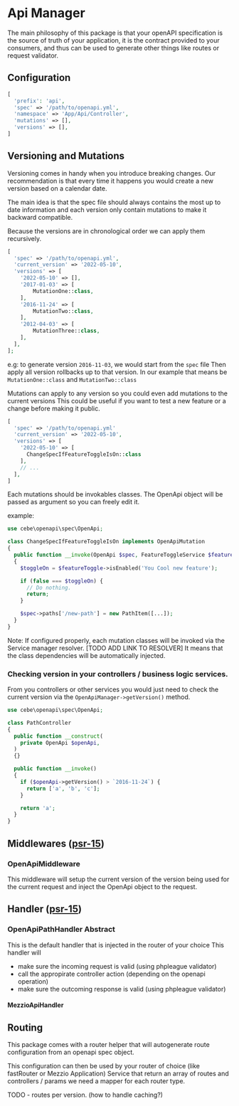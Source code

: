 # Api Manager

The main philosophy of this package is that your openAPI specification is the
source of truth of your application, it is the contract provided to your
consumers, and thus can be used to generate other things like routes or request
validator.

## Configuration

```php
[
  'prefix': 'api',
  'spec' => '/path/to/openapi.yml',
  'namespace' => 'App/Api/Controller',
  'mutations' => [],
  'versions' => [],
]
```

## Versioning and Mutations

Versioning comes in handy when you introduce breaking changes. Our
recommendation is that every time it happens you would create a new version
based on a calendar date.

The main idea is that the spec file should always contains the most up to date
information and each version only contain mutations to make it backward
compatible.

Because the versions are in chronological order we can apply them recursively.

```php
[
  'spec' => '/path/to/openapi.yml',
  'current_version' => '2022-05-10',
  'versions' => [
    '2022-05-10' => [],
    '2017-01-03' => [
        MutationOne::class,
    ],
    '2016-11-24' => [
        MutationTwo::class,
    ],
    '2012-04-03' => [
        MutationThree::class,
    ],
  ],
];
```

e.g: to generate version `2016-11-03`, we would start from the `spec` file Then
apply all version rollbacks up to that version. In our example that means be
`MutationOne::class` and `MutationTwo::class`

Mutations can apply to any version so you could even add mutations to the
current versions This could be useful if you want to test a new feature or a
change before making it public.

```php
[
  'spec' => '/path/to/openapi.yml'
  'current_version' => '2022-05-10',
  'versions' => [
    '2022-05-10' => [
      ChangeSpecIfFeatureToggleIsOn::class
    ],
    // ...
  ],
]
```

Each mutations should be invokables classes. The OpenApi object will be passed
as argument so you can freely edit it.

example:

```php
use cebe\openapi\spec\OpenApi;

class ChangeSpecIfFeatureToggleIsOn implements OpenApiMutation
{
  public function __invoke(OpenApi $spec, FeatureToggleService $featureToggle): void
  {
    $toggleOn = $featureToggle->isEnabled('You Cool new feature');

    if (false === $toggleOn) {
      // Do nothing.
      return;
    }

    $spec->paths['/new-path'] = new PathItem([...]);
  }
}
```

Note: If configured properly, each mutation classes will be invoked via the
Service manager resolver. [TODO ADD LINK TO RESOLVER] It means that the class
dependencies will be automatically injected.

### Checking version in your controllers / business logic services.

From you controllers or other services you would just need to check the current
version via the `OpenApiManager->getVersion()` method.

```php
use cebe\openapi\spec\OpenApi;

class PathController
{
  public function __construct(
    private OpenApi $openApi,
  )
  {}

  public function __invoke()
  {
    if ($openApi->getVersion() > `2016-11-24`) {
      return ['a', 'b', 'c'];
    }

    return 'a';
  }
}
```

## Middlewares ([psr-15](https://www.php-fig.org/psr/psr-15/))

### OpenApiMiddleware

This middleware will setup the current version of the version being used for the
current request and inject the OpenApi object to the request.

## Handler ([psr-15](https://www.php-fig.org/psr/psr-15/))

### OpenApiPathHandler Abstract

This is the default handler that is injected in the router of your choice This
handler will

- make sure the incoming request is valid (using phpleague validator)
- call the appropirate controller action (depending on the openapi operation)
- make sure the outcoming response is valid (using phpleague validator)

#### MezzioApiHandler

## Routing

This package comes with a router helper that will autogenerate route
configuration from an openapi spec object.

This configuration can then be used by your router of choice (like fastRouter or
Mezzio Application) Service that return an array of routes and controllers /
params we need a mapper for each router type.

TODO - routes per version. (how to handle caching?)
